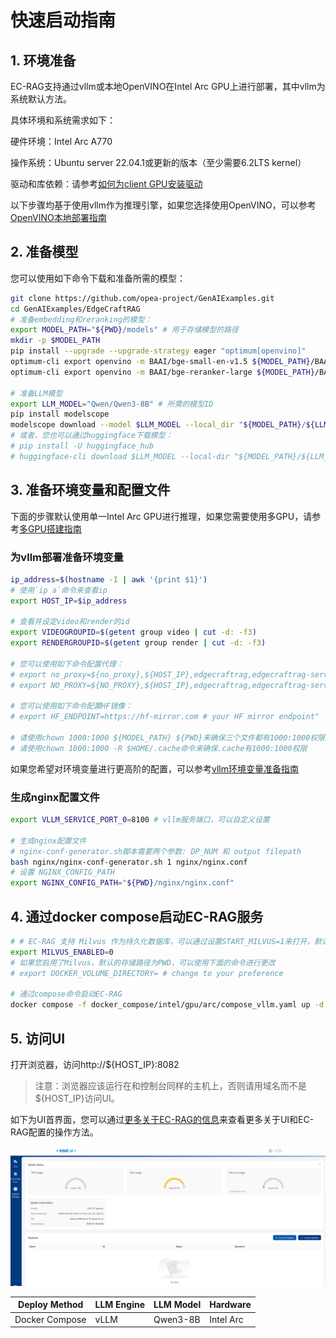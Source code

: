 # 快速启动指南

## 1. 环境准备

EC-RAG支持通过vllm或本地OpenVINO在Intel Arc GPU上进行部署，其中vllm为系统默认方法。

具体环境和系统需求如下：

硬件环境：Intel Arc A770

操作系统：Ubuntu server 22.04.1或更新的版本（至少需要6.2LTS kernel）

驱动和库依赖：请参考[如何为client GPU安装驱动](https://dgpu-docs.intel.com/driver/client/overview.html)

以下步骤均基于使用vllm作为推理引擎，如果您选择使用OpenVINO，可以参考[OpenVINO本地部署指南](Advanced_Setup.md#openvino-local-inference)

## 2. 准备模型

您可以使用如下命令下载和准备所需的模型：

```bash
git clone https://github.com/opea-project/GenAIExamples.git
cd GenAIExamples/EdgeCraftRAG
# 准备embedding和reranking的模型：
export MODEL_PATH="${PWD}/models" # 用于存储模型的路径
mkdir -p $MODEL_PATH
pip install --upgrade --upgrade-strategy eager "optimum[openvino]"
optimum-cli export openvino -m BAAI/bge-small-en-v1.5 ${MODEL_PATH}/BAAI/bge-small-en-v1.5 --task sentence-similarity
optimum-cli export openvino -m BAAI/bge-reranker-large ${MODEL_PATH}/BAAI/bge-reranker-large --task text-classification

# 准备LLM模型
export LLM_MODEL="Qwen/Qwen3-8B" # 所需的模型ID
pip install modelscope
modelscope download --model $LLM_MODEL --local_dir "${MODEL_PATH}/${LLM_MODEL}"
# 或者，您也可以通过huggingface下载模型：
# pip install -U huggingface_hub
# huggingface-cli download $LLM_MODEL --local-dir "${MODEL_PATH}/${LLM_MODEL}"
```

## 3. 准备环境变量和配置文件

下面的步骤默认使用单一Intel Arc GPU进行推理，如果您需要使用多GPU，请参考[多GPU搭建指南](Advanced_Setup.md#multi-arc-setup)

### 为vllm部署准备环境变量

```bash
ip_address=$(hostname -I | awk '{print $1}')
# 使用`ip a`命令来查看ip
export HOST_IP=$ip_address

# 查看并设定video和render的id
export VIDEOGROUPID=$(getent group video | cut -d: -f3)
export RENDERGROUPID=$(getent group render | cut -d: -f3)

# 您可以使用如下命令配置代理：
# export no_proxy=${no_proxy},${HOST_IP},edgecraftrag,edgecraftrag-server
# export NO_PROXY=${NO_PROXY},${HOST_IP},edgecraftrag,edgecraftrag-server

# 您可以使用如下命令配置HF镜像：
# export HF_ENDPOINT=https://hf-mirror.com # your HF mirror endpoint"

# 请使用chown 1000:1000 ${MODEL_PATH} ${PWD}来确保三个文件都有1000:1000权限
# 请使用chown 1000:1000 -R $HOME/.cache命令来确保.cache有1000:1000权限
```

如果您希望对环境变量进行更高阶的配置，可以参考[vllm环境变量准备指南](Advanced_Setup.md#prepare-env-variables-for-vllm-deployment)

### 生成nginx配置文件

```bash
export VLLM_SERVICE_PORT_0=8100 # vllm服务端口，可以自定义设置

# 生成nginx配置文件
# nginx-conf-generator.sh脚本需要两个参数: DP_NUM 和 output filepath
bash nginx/nginx-conf-generator.sh 1 nginx/nginx.conf
# 设置 NGINX_CONFIG_PATH
export NGINX_CONFIG_PATH="${PWD}/nginx/nginx.conf"
```

## 4. 通过docker compose启动EC-RAG服务

```bash
# # EC-RAG 支持 Milvus 作为持久化数据库，可以通过设置START_MILVUS=1来打开，默认为关闭状态
export MILVUS_ENABLED=0
# 如果您启用了Milvus，默认的存储路径为PWD，可以使用下面的命令进行更改
# export DOCKER_VOLUME_DIRECTORY= # change to your preference

# 通过compose命令启动EC-RAG
docker compose -f docker_compose/intel/gpu/arc/compose_vllm.yaml up -d
```

## 5. 访问UI

打开浏览器，访问http://${HOST_IP}:8082

> 注意：浏览器应该运行在和控制台同样的主机上，否则请用域名而不是${HOST_IP}访问UI。

如下为UI首界面，您可以通过[更多关于EC-RAG的信息](Explore_Edge_Craft_RAG.md)来查看更多关于UI和EC-RAG配置的操作方法。

![front_page](../assets/img/front_page.png)

| **Deploy Method** | **LLM Engine** | **LLM Model** | **Hardware** |
| ----------------- | -------------- | ------------- | ------------ |
| Docker Compose    | vLLM           | Qwen3-8B      | Intel Arc    |
